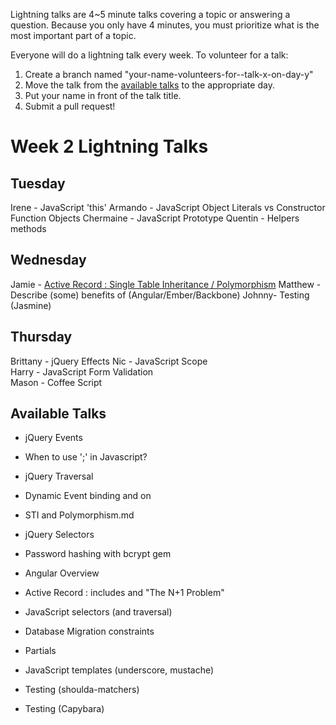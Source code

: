 Lightning talks are 4~5 minute talks covering a topic or answering a question.
Because you only have 4 minutes, you must prioritize what is the most important
part of a topic.

Everyone will do a lightning talk every week. To volunteer for a talk:

1. Create a branch named "your-name-volunteers-for--talk-x-on-day-y"
2. Move the talk from the [available talks](#availabl-talks) to the appropriate
   day.
3. Put your name in front of the talk title.
4. Submit a pull request!


# Week 2 Lightning Talks

## Tuesday
Irene - JavaScript 'this'
Armando - JavaScript Object Literals vs Constructor Function Objects
Chermaine -  JavaScript Prototype
Quentin - Helpers methods


## Wednesday
Jamie - [Active Record : Single Table Inheritance / Polymorphism](STI_and_Polymorphism.md)
Matthew - Describe (some) benefits of (Angular/Ember/Backbone)
Johnny- Testing (Jasmine)

## Thursday
Brittany - jQuery Effects
Nic - JavaScript Scope  
Harry - JavaScript Form Validation  
Mason - Coffee Script

## Available Talks

* jQuery Events

* When to use ';' in Javascript?
* jQuery Traversal
* Dynamic Event binding and on
* STI and Polymorphism.md
* jQuery Selectors
* Password hashing with bcrypt gem
* Angular Overview

* Active Record : includes and "The N+1 Problem"

* JavaScript selectors (and traversal)
* Database Migration constraints
* Partials
* JavaScript templates (underscore, mustache)
* Testing (shoulda-matchers)
* Testing (Capybara)



